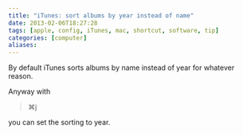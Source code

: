 ```yaml
---
title: "iTunes: sort albums by year instead of name"
date: 2013-02-06T18:27:28
tags: [apple, config, iTunes, mac, shortcut, software, tip]
categories: [computer]
aliases:
---
```


By default iTunes sorts albums by name instead of year for whatever reason.

<!--more-->

Anyway with

> ⌘j

you can set the sorting to year.
